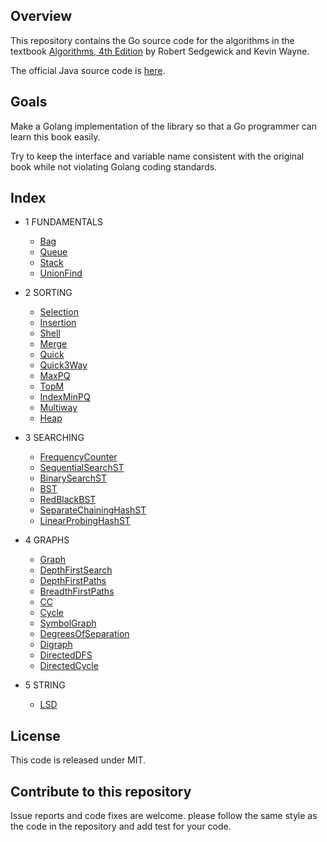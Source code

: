 ## Overview

This repository contains the Go source code for the algorithms in the textbook
<a href = "http://amzn.to/13VNJi7">Algorithms, 4th Edition</a> by Robert Sedgewick and Kevin Wayne.

The official Java source code is <a href="https://github.com/kevin-wayne/algs4">here</a>.

## Goals

Make a Golang implementation of the library so that a Go programmer can learn this book easily.

Try to keep the interface and variable name consistent with the original book while not violating Golang coding standards.


## Index

* 1 FUNDAMENTALS

  * [Bag](bag.go)
  * [Queue](queue.go)
  * [Stack](stack.go)
  * [UnionFind](uf.go)

* 2 SORTING

  * [Selection](selection.go)
  * [Insertion](insertion.go)
  * [Shell](shell.go)
  * [Merge](merge.go)
  * [Quick](quick.go)
  * [Quick3Way](quick_3way.go)
  * [MaxPQ](max_pq.go)
  * [TopM](top_m.go)
  * [IndexMinPQ](index_min_pq.go)
  * [Multiway](multiway.go)
  * [Heap](heap.go)

* 3 SEARCHING

  * [FrequencyCounter](frequency_counter.go)
  * [SequentialSearchST](sequential_search.go)
  * [BinarySearchST](binary_search_st.go)
  * [BST](bst.go)
  * [RedBlackBST](red_black_bst.go)
  * [SeparateChainingHashST](separate_chaining_hash_st.go)
  * [LinearProbingHashST](linear_probing_hash_st.go)

* 4 GRAPHS

  * [Graph](graph.go)
  * [DepthFirstSearch](depth_first_search.go)
  * [DepthFirstPaths](depth_first_paths.go)
  * [BreadthFirstPaths](breadth_first_paths.go)
  * [CC](cc.go)
  * [Cycle](cycle.go)
  * [SymbolGraph](symbol_graph.go)
  * [DegreesOfSeparation](degrees_of_separation.go)
  * [Digraph](digraph.go)
  * [DirectedDFS](directed_dfs.go)
  * [DirectedCycle](directed_cycle.go)

* 5 STRING

  * [LSD](lsd.go)

## License

This code is released under MIT.

## Contribute to this repository

Issue reports and code fixes are welcome. please follow the same style as the code in the repository and add test for your
code.